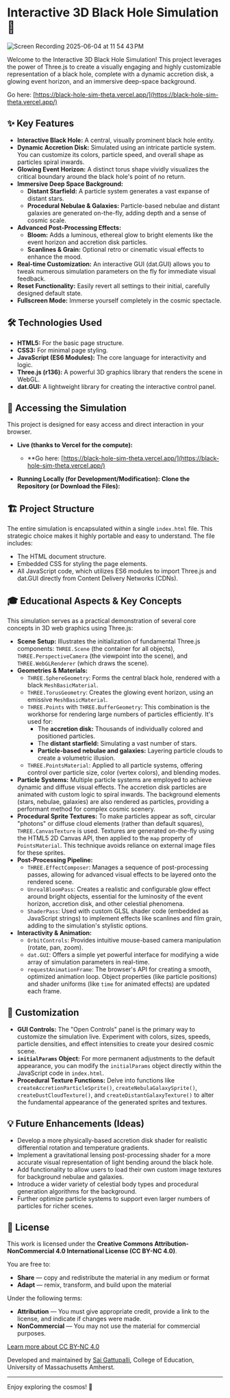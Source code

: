 # Interactive 3D Black Hole Simulation 🌌

![Screen Recording 2025-06-04 at 11 54 43 PM](https://github.com/user-attachments/assets/0f8bc6c0-e884-4524-824d-1997e4532f7d)


Welcome to the Interactive 3D Black Hole Simulation! This project leverages the power of Three.js to create a visually engaging and highly customizable representation of a black hole, complete with a dynamic accretion disk, a glowing event horizon, and an immersive deep-space background.

Go here: [https://black-hole-sim-theta.vercel.app/](https://black-hole-sim-theta.vercel.app/) 

## ✨ Key Features

* **Interactive Black Hole:** A central, visually prominent black hole entity.
* **Dynamic Accretion Disk:** Simulated using an intricate particle system. You can customize its colors, particle speed, and overall shape as particles spiral inwards.
* **Glowing Event Horizon:** A distinct torus shape vividly visualizes the critical boundary around the black hole's point of no return.
* **Immersive Deep Space Background:**
    * **Distant Starfield:** A particle system generates a vast expanse of distant stars.
    * **Procedural Nebulae & Galaxies:** Particle-based nebulae and distant galaxies are generated on-the-fly, adding depth and a sense of cosmic scale.
* **Advanced Post-Processing Effects:**
    * **Bloom:** Adds a luminous, ethereal glow to bright elements like the event horizon and accretion disk particles.
    * **Scanlines & Grain:** Optional retro or cinematic visual effects to enhance the mood.
* **Real-time Customization:** An interactive GUI (dat.GUI) allows you to tweak numerous simulation parameters on the fly for immediate visual feedback.
* **Reset Functionality:** Easily revert all settings to their initial, carefully designed default state.
* **Fullscreen Mode:** Immerse yourself completely in the cosmic spectacle.

## 🛠️ Technologies Used

* **HTML5:** For the basic page structure.
* **CSS3:** For minimal page styling.
* **JavaScript (ES6 Modules):** The core language for interactivity and logic.
* **Three.js (r136):** A powerful 3D graphics library that renders the scene in WebGL.
* **dat.GUI:** A lightweight library for creating the interactive control panel.

## 🚀 Accessing the Simulation

This project is designed for easy access and direct interaction in your browser.

* **Live (thanks to Vercel for the compute):**
    * **Go here: [https://black-hole-sim-theta.vercel.app/](https://black-hole-sim-theta.vercel.app/) 

* **Running Locally (for Development/Modification):**
    **Clone the Repository (or Download the Files):**

## 🏗️ Project Structure

The entire simulation is encapsulated within a single `index.html` file. This strategic choice makes it highly portable and easy to understand. The file includes:
* The HTML document structure.
* Embedded CSS for styling the page elements.
* All JavaScript code, which utilizes ES6 modules to import Three.js and dat.GUI directly from Content Delivery Networks (CDNs).

## 🎓 Educational Aspects & Key Concepts

This simulation serves as a practical demonstration of several core concepts in 3D web graphics using Three.js:

* **Scene Setup:** Illustrates the initialization of fundamental Three.js components: `THREE.Scene` (the container for all objects), `THREE.PerspectiveCamera` (the viewpoint into the scene), and `THREE.WebGLRenderer` (which draws the scene).
* **Geometries & Materials:**
    * `THREE.SphereGeometry`: Forms the central black hole, rendered with a black `MeshBasicMaterial`.
    * `THREE.TorusGeometry`: Creates the glowing event horizon, using an emissive `MeshBasicMaterial`.
    * `THREE.Points` with `THREE.BufferGeometry`: This combination is the workhorse for rendering large numbers of particles efficiently. It's used for:
        * The **accretion disk:** Thousands of individually colored and positioned particles.
        * The **distant starfield:** Simulating a vast number of stars.
        * **Particle-based nebulae and galaxies:** Layering particle clouds to create a volumetric illusion.
    * `THREE.PointsMaterial`: Applied to all particle systems, offering control over particle size, color (vertex colors), and blending modes.
* **Particle Systems:** Multiple particle systems are employed to achieve dynamic and diffuse visual effects. The accretion disk particles are animated with custom logic to spiral inwards. The background elements (stars, nebulae, galaxies) are also rendered as particles, providing a performant method for complex cosmic scenery.
* **Procedural Sprite Textures:** To make particles appear as soft, circular "photons" or diffuse cloud elements (rather than default squares), `THREE.CanvasTexture` is used. Textures are generated on-the-fly using the HTML5 2D Canvas API, then applied to the `map` property of `PointsMaterial`. This technique avoids reliance on external image files for these sprites.
* **Post-Processing Pipeline:**
    * `THREE.EffectComposer`: Manages a sequence of post-processing passes, allowing for advanced visual effects to be layered onto the rendered scene.
    * `UnrealBloomPass`: Creates a realistic and configurable glow effect around bright objects, essential for the luminosity of the event horizon, accretion disk, and other celestial phenomena.
    * `ShaderPass`: Used with custom GLSL shader code (embedded as JavaScript strings) to implement effects like scanlines and film grain, adding to the simulation's stylistic options.
* **Interactivity & Animation:**
    * `OrbitControls`: Provides intuitive mouse-based camera manipulation (rotate, pan, zoom).
    * `dat.GUI`: Offers a simple yet powerful interface for modifying a wide array of simulation parameters in real-time.
    * `requestAnimationFrame`: The browser's API for creating a smooth, optimized animation loop. Object properties (like particle positions) and shader uniforms (like `time` for animated effects) are updated each frame.

## 🔧 Customization

* **GUI Controls:** The "Open Controls" panel is the primary way to customize the simulation live. Experiment with colors, sizes, speeds, particle densities, and effect intensities to create your desired cosmic scene.
* **`initialParams` Object:** For more permanent adjustments to the default appearance, you can modify the `initialParams` object directly within the JavaScript code in `index.html`.
* **Procedural Texture Functions:** Delve into functions like `createAccretionParticleSprite()`, `createNebulaGalaxySprite()`, `createDustCloudTexture()`, and `createDistantGalaxyTexture()` to alter the fundamental appearance of the generated sprites and textures.

## 💡 Future Enhancements (Ideas)

* Develop a more physically-based accretion disk shader for realistic differential rotation and temperature gradients.
* Implement a gravitational lensing post-processing shader for a more accurate visual representation of light bending around the black hole.
* Add functionality to allow users to load their own custom image textures for background nebulae and galaxies.
* Introduce a wider variety of celestial body types and procedural generation algorithms for the background.
* Further optimize particle systems to support even larger numbers of particles for richer scenes.

## 📄 License

This work is licensed under the **Creative Commons Attribution-NonCommercial 4.0 International License (CC BY-NC 4.0)**.

You are free to:
* **Share** — copy and redistribute the material in any medium or format
* **Adapt** — remix, transform, and build upon the material

Under the following terms:
* **Attribution** — You must give appropriate credit, provide a link to the license, and indicate if changes were made.
* **NonCommercial** — You may not use the material for commercial purposes.

[Learn more about CC BY-NC 4.0](https://creativecommons.org/licenses/by-nc/4.0/)

Developed and maintained by [Sai Gattupalli](https://gattupalli.com), College of Education, University of Massachusetts Amherst.

---

Enjoy exploring the cosmos! 🌠
